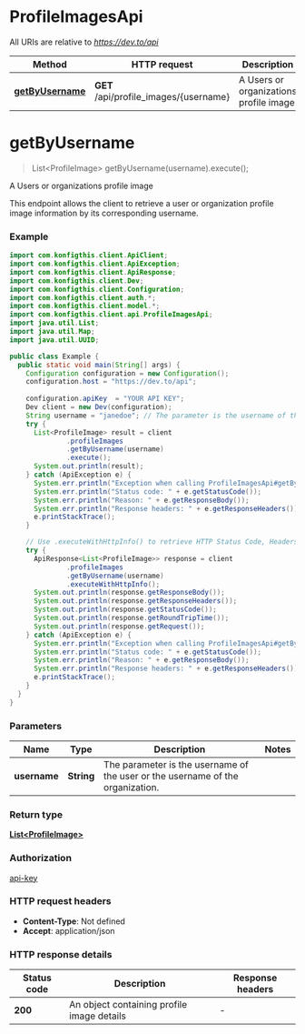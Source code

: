 # ProfileImagesApi

All URIs are relative to *https://dev.to/api*

| Method | HTTP request | Description |
|------------- | ------------- | -------------|
| [**getByUsername**](ProfileImagesApi.md#getByUsername) | **GET** /api/profile_images/{username} | A Users or organizations profile image |


<a name="getByUsername"></a>
# **getByUsername**
> List&lt;ProfileImage&gt; getByUsername(username).execute();

A Users or organizations profile image

This endpoint allows the client to retrieve a user or organization profile image information by its         corresponding username.

### Example
```java
import com.konfigthis.client.ApiClient;
import com.konfigthis.client.ApiException;
import com.konfigthis.client.ApiResponse;
import com.konfigthis.client.Dev;
import com.konfigthis.client.Configuration;
import com.konfigthis.client.auth.*;
import com.konfigthis.client.model.*;
import com.konfigthis.client.api.ProfileImagesApi;
import java.util.List;
import java.util.Map;
import java.util.UUID;

public class Example {
  public static void main(String[] args) {
    Configuration configuration = new Configuration();
    configuration.host = "https://dev.to/api";
    
    configuration.apiKey  = "YOUR API KEY";
    Dev client = new Dev(configuration);
    String username = "janedoe"; // The parameter is the username of the user or the username of the organization.
    try {
      List<ProfileImage> result = client
              .profileImages
              .getByUsername(username)
              .execute();
      System.out.println(result);
    } catch (ApiException e) {
      System.err.println("Exception when calling ProfileImagesApi#getByUsername");
      System.err.println("Status code: " + e.getStatusCode());
      System.err.println("Reason: " + e.getResponseBody());
      System.err.println("Response headers: " + e.getResponseHeaders());
      e.printStackTrace();
    }

    // Use .executeWithHttpInfo() to retrieve HTTP Status Code, Headers and Request
    try {
      ApiResponse<List<ProfileImage>> response = client
              .profileImages
              .getByUsername(username)
              .executeWithHttpInfo();
      System.out.println(response.getResponseBody());
      System.out.println(response.getResponseHeaders());
      System.out.println(response.getStatusCode());
      System.out.println(response.getRoundTripTime());
      System.out.println(response.getRequest());
    } catch (ApiException e) {
      System.err.println("Exception when calling ProfileImagesApi#getByUsername");
      System.err.println("Status code: " + e.getStatusCode());
      System.err.println("Reason: " + e.getResponseBody());
      System.err.println("Response headers: " + e.getResponseHeaders());
      e.printStackTrace();
    }
  }
}

```

### Parameters

| Name | Type | Description  | Notes |
|------------- | ------------- | ------------- | -------------|
| **username** | **String**| The parameter is the username of the user or the username of the organization. | |

### Return type

[**List&lt;ProfileImage&gt;**](ProfileImage.md)

### Authorization

[api-key](../README.md#api-key)

### HTTP request headers

 - **Content-Type**: Not defined
 - **Accept**: application/json

### HTTP response details
| Status code | Description | Response headers |
|-------------|-------------|------------------|
| **200** | An object containing profile image details |  -  |

